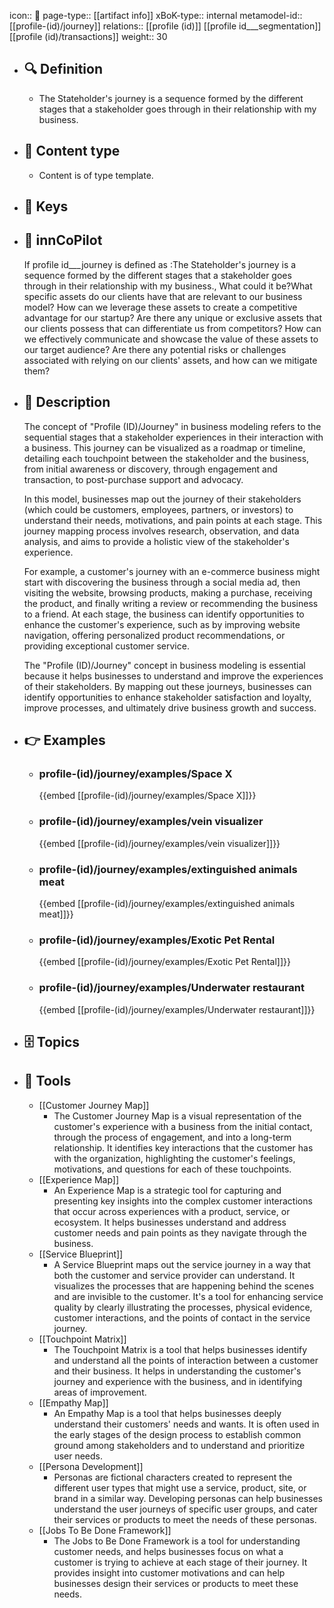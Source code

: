 icon:: 🧿
page-type:: [[artifact info]]
xBoK-type:: internal
metamodel-id:: [[profile-(id)/journey]]
relations:: [[profile (id)]] [[profile id___segmentation]] [[profile (id)/transactions]]
weight:: 30

- ## 🔍 Definition
  - The Stateholder's journey is a sequence formed by the different stages that a stakeholder goes through in their relationship with my business.
- ## 📰 Content type 
  - Content is of type template.
  
- ## 🔑 Keys
  
- ## 🤖 innCoPilot
  If profile id___journey is defined as :The Stateholder's journey is a sequence formed by the different stages that a stakeholder goes through in their relationship with my business., What could it be?What specific assets do our clients have that are relevant to our business model?
  How can we leverage these assets to create a competitive advantage for our startup?
  Are there any unique or exclusive assets that our clients possess that can differentiate us from competitors?
  How can we effectively communicate and showcase the value of these assets to our target audience?
  Are there any potential risks or challenges associated with relying on our clients' assets, and how can we mitigate them?
- ## 📖 Description
  The concept of "Profile (ID)/Journey" in business modeling refers to the sequential stages that a stakeholder experiences in their interaction with a business. This journey can be visualized as a roadmap or timeline, detailing each touchpoint between the stakeholder and the business, from initial awareness or discovery, through engagement and transaction, to post-purchase support and advocacy.
  
  In this model, businesses map out the journey of their stakeholders (which could be customers, employees, partners, or investors) to understand their needs, motivations, and pain points at each stage. This journey mapping process involves research, observation, and data analysis, and aims to provide a holistic view of the stakeholder's experience.
  
  For example, a customer's journey with an e-commerce business might start with discovering the business through a social media ad, then visiting the website, browsing products, making a purchase, receiving the product, and finally writing a review or recommending the business to a friend. At each stage, the business can identify opportunities to enhance the customer's experience, such as by improving website navigation, offering personalized product recommendations, or providing exceptional customer service.
  
  The "Profile (ID)/Journey" concept in business modeling is essential because it helps businesses to understand and improve the experiences of their stakeholders. By mapping out these journeys, businesses can identify opportunities to enhance stakeholder satisfaction and loyalty, improve processes, and ultimately drive business growth and success.
- ## 👉 Examples
  - ### profile-(id)/journey/examples/Space X
    {{embed [[profile-(id)/journey/examples/Space X]]}}
  - ### profile-(id)/journey/examples/vein visualizer
    {{embed [[profile-(id)/journey/examples/vein visualizer]]}}
  - ### profile-(id)/journey/examples/extinguished animals meat
    {{embed [[profile-(id)/journey/examples/extinguished animals meat]]}}
  - ### profile-(id)/journey/examples/Exotic Pet Rental
    {{embed [[profile-(id)/journey/examples/Exotic Pet Rental]]}}
  - ### profile-(id)/journey/examples/Underwater restaurant
    {{embed [[profile-(id)/journey/examples/Underwater restaurant]]}}
  
- ## 🗄️ Topics
  
- ## 🧰 Tools
  - [[Customer Journey Map]]
    - The Customer Journey Map is a visual representation of the customer's experience with a business from the initial contact, through the process of engagement, and into a long-term relationship. It identifies key interactions that the customer has with the organization, highlighting the customer's feelings, motivations, and questions for each of these touchpoints.
  - [[Experience Map]]
    - An Experience Map is a strategic tool for capturing and presenting key insights into the complex customer interactions that occur across experiences with a product, service, or ecosystem. It helps businesses understand and address customer needs and pain points as they navigate through the business.
  - [[Service Blueprint]]
    - A Service Blueprint maps out the service journey in a way that both the customer and service provider can understand. It visualizes the processes that are happening behind the scenes and are invisible to the customer. It's a tool for enhancing service quality by clearly illustrating the processes, physical evidence, customer interactions, and the points of contact in the service journey.
  - [[Touchpoint Matrix]]
    - The Touchpoint Matrix is a tool that helps businesses identify and understand all the points of interaction between a customer and their business. It helps in understanding the customer's journey and experience with the business, and in identifying areas of improvement.
  - [[Empathy Map]]
    - An Empathy Map is a tool that helps businesses deeply understand their customers' needs and wants. It is often used in the early stages of the design process to establish common ground among stakeholders and to understand and prioritize user needs.
  - [[Persona Development]]
    - Personas are fictional characters created to represent the different user types that might use a service, product, site, or brand in a similar way. Developing personas can help businesses understand the user journeys of specific user groups, and cater their services or products to meet the needs of these personas.
  - [[Jobs To Be Done Framework]]
    - The Jobs to Be Done Framework is a tool for understanding customer needs, and helps businesses focus on what a customer is trying to achieve at each stage of their journey. It provides insight into customer motivations and can help businesses design their services or products to meet these needs.
